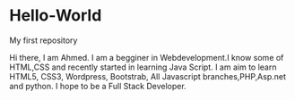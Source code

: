 # Hello-World
My first repository

Hi there, I am Ahmed. I am a begginer in Webdevelopment.I know some of HTML,CSS and recently started in learning Java Script.
I am aim to learn HTML5, CSS3, Wordpress, Bootstrab, All Javascript branches,PHP,Asp.net and python. I hope to be a Full Stack Developer.
